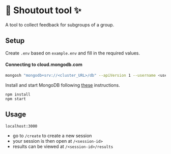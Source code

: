 # :loudspeaker: Shoutout tool :sparkles:

A tool to collect feedback for subgroups of a group.

## Setup

Create `.env` based on `example.env` and fill in the required values.

#### Connecting to cloud.mongodb.com

````bash
mongosh "mongodb+srv://<cluster_URL>/db" --apiVersion 1 --username <username>
````

Install and start MongoDB following [these](https://www.mongodb.com/docs/manual/administration/install-community/) instructions.
```
npm install
npm start
```

## Usage
`localhost:3000`
- go to `/create` to create a new session
- your session is then open at `/<session-id>`
- results can be viewed at `/<session-id>/results`
